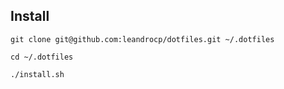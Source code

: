 ## Install

    git clone git@github.com:leandrocp/dotfiles.git ~/.dotfiles

    cd ~/.dotfiles

    ./install.sh

